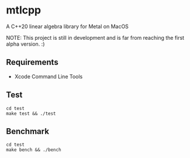 # mtlcpp

A C++20 linear algebra library for Metal on MacOS

NOTE: This project is still in development and is far from reaching the first alpha version. :)

## Requirements

 - Xcode Command Line Tools

## Test

```
cd test
make test && ./test
```

## Benchmark

```
cd test
make bench && ./bench
```
